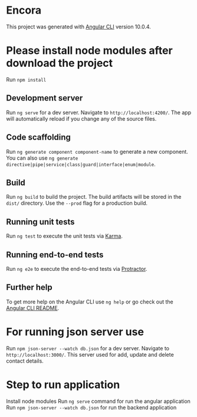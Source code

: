 # Encora

This project was generated with [Angular CLI](https://github.com/angular/angular-cli) version 10.0.4.

# Please install node modules after download the project

Run `npm install`

## Development server

Run `ng serve` for a dev server. Navigate to `http://localhost:4200/`. The app will automatically reload if you change any of the source files.

## Code scaffolding

Run `ng generate component component-name` to generate a new component. You can also use `ng generate directive|pipe|service|class|guard|interface|enum|module`.

## Build

Run `ng build` to build the project. The build artifacts will be stored in the `dist/` directory. Use the `--prod` flag for a production build.

## Running unit tests

Run `ng test` to execute the unit tests via [Karma](https://karma-runner.github.io).

## Running end-to-end tests

Run `ng e2e` to execute the end-to-end tests via [Protractor](http://www.protractortest.org/).

## Further help

To get more help on the Angular CLI use `ng help` or go check out the [Angular CLI README](https://github.com/angular/angular-cli/blob/master/README.md).

# For running json server use

Run `npm json-server --watch db.json` for a dev server. Navigate to `http://localhost:3000/`. This server used for add, update and delete contact details.

# Step to run application

Install node modules
Run `ng serve` command for run the angular application
Run `npm json-server --watch db.json` for run the backend application
